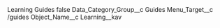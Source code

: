 <?xml version="1.0" encoding="UTF-8"?>
<CustomMetadata xmlns="http://soap.sforce.com/2006/04/metadata" xmlns:xsi="http://www.w3.org/2001/XMLSchema-instance" xmlns:xsd="http://www.w3.org/2001/XMLSchema">
    <label>Learning Guides</label>
    <protected>false</protected>
    <values>
        <field>Data_Category_Group__c</field>
        <value xsi:type="xsd:string">Guides</value>
    </values>
    <values>
        <field>Menu_Target__c</field>
        <value xsi:type="xsd:string">/guides</value>
    </values>
    <values>
        <field>Object_Name__c</field>
        <value xsi:type="xsd:string">Learning__kav</value>
    </values>
</CustomMetadata>
